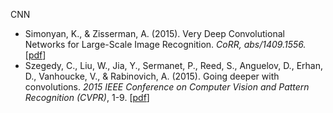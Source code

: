 CNN
- Simonyan, K., & Zisserman, A. (2015). Very Deep Convolutional Networks for Large-Scale Image Recognition. *CoRR, abs/1409.1556.* [[pdf](https://arxiv.org/pdf/1409.1556.pdf)]
- Szegedy, C., Liu, W., Jia, Y., Sermanet, P., Reed, S., Anguelov, D., Erhan, D., Vanhoucke, V., & Rabinovich, A. (2015). Going deeper with convolutions. *2015 IEEE Conference on Computer Vision and Pattern Recognition (CVPR)*, 1-9. [[pdf](https://arxiv.org/pdf/1409.4842.pdf)]